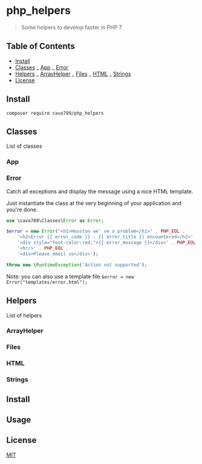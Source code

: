 # php_helpers

> Some helpers to develop faster in PHP 7

## Table of Contents

- [Install](#install)
- [Classes](#classes)
  \_ [App](#app)
  \_ [Error](#error)
- [Helpers](#helpers)
  _ [ArrayHelper](#arrayhelper)
  _ [Files](#files)
  \_ [HTML](#html)
  \_ [Strings](#strings)
- [License](#license)

## Install

`composer require cavo789/php_helpers`

## Classes

List of classes

### App

### Error

Catch all exceptions and display the message using a nice HTML template.

Just instantiate the class at the very beginning of your application and you're done.

```php
use \cavo789\Classes\Error as Error;

$error = new Error("<h1>Houston we' ve a problem</h1>" . PHP_EOL .
	'<h2>Error {{ error_code }} - {{ error_title }} encountered</h2>' . PHP_EOL .
	'<div style="font-color:red;">{{ error_message }}</div>' . PHP_EOL .
	'<hr/>' . PHP_EOL .
	'<div>Please email us</div>');

throw new \RuntimeException('Action not supported');
```

Note: you can also use a template file `$error = new Error("templates/error.html");`

## Helpers

List of helpers

### ArrayHelper

### Files

### HTML

### Strings

## Install

## Usage

## License

[MIT](LICENSE)
